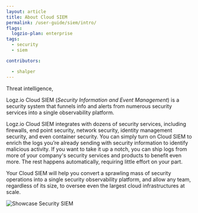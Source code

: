 ```yaml
---
layout: article
title: About Cloud SIEM
permalink: /user-guide/siem/intro/
flags:
  logzio-plan: enterprise
tags:
  - security
  - siem

contributors:

  - shalper
---
```


Threat intelligence,

Logz.io Cloud SIEM (_Security Information and Event Management_) is a security system that funnels info and alerts from numerous security services into a single observability platform.

Logz.io Cloud SIEM integrates with dozens of security services, including firewalls, end point security, network security, identity management security, and even container security.
You can simply turn on Cloud SIEM to enrich the logs you’re already sending with security information to identify malicious activity. If you want to take it up a notch, you can ship logs from more of your company's security services and products to benefit even more. The rest happens automatically, requiring little effort on your part.

Your Cloud SIEM will help you convert a sprawling mass of security operations into a single security observability platform, and allow any team, regardless of its size, to oversee even the largest cloud infrastructures at scale. 

![Showcase Security SIEM](https://dytvr9ot2sszz.cloudfront.net/logz-docs/siem/siem-intro.png)

